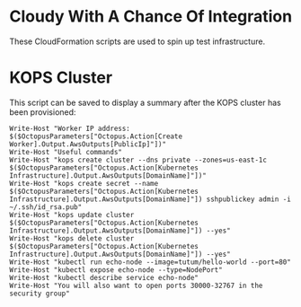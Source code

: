 # Cloudy With A Chance Of Integration

These CloudFormation scripts are used to spin up test infrastructure.

# KOPS Cluster

This script can be saved to display a summary after the KOPS cluster has been provisioned:

```
Write-Host "Worker IP address: $($OctopusParameters["Octopus.Action[Create Worker].Output.AwsOutputs[PublicIp]"])"
Write-Host "Useful commands"
Write-Host "kops create cluster --dns private --zones=us-east-1c $($OctopusParameters["Octopus.Action[Kubernetes Infrastructure].Output.AwsOutputs[DomainName]"])"
Write-Host "kops create secret --name $($OctopusParameters["Octopus.Action[Kubernetes Infrastructure].Output.AwsOutputs[DomainName]"]) sshpublickey admin -i ~/.ssh/id_rsa.pub"
Write-Host "kops update cluster $($OctopusParameters["Octopus.Action[Kubernetes Infrastructure].Output.AwsOutputs[DomainName]"]) --yes"
Write-Host "kops delete cluster $($OctopusParameters["Octopus.Action[Kubernetes Infrastructure].Output.AwsOutputs[DomainName]"]) --yes"
Write-Host "kubectl run echo-node --image=tutum/hello-world --port=80"
Write-Host "kubectl expose echo-node --type=NodePort"
Write-Host "kubectl describe service echo-node"
Write-Host "You will also want to open ports 30000-32767 in the security group"
```